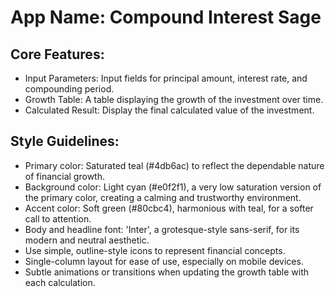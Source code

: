 # **App Name**: Compound Interest Sage

## Core Features:

- Input Parameters: Input fields for principal amount, interest rate, and compounding period.
- Growth Table: A table displaying the growth of the investment over time.
- Calculated Result: Display the final calculated value of the investment.

## Style Guidelines:

- Primary color: Saturated teal (#4db6ac) to reflect the dependable nature of financial growth.
- Background color: Light cyan (#e0f2f1), a very low saturation version of the primary color, creating a calming and trustworthy environment.
- Accent color: Soft green (#80cbc4), harmonious with teal, for a softer call to attention.
- Body and headline font: 'Inter', a grotesque-style sans-serif, for its modern and neutral aesthetic.
- Use simple, outline-style icons to represent financial concepts. 
- Single-column layout for ease of use, especially on mobile devices.
- Subtle animations or transitions when updating the growth table with each calculation. 